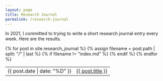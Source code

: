 ```yaml
---
layout: page
title: Research Journal
permalink: /research-journal
---
```

In 2021, I committed to trying to write a short research journal entry every week. Here are the results.
<table class="post-list">
  {% for post in site.research_journal %}
    <tr>
      {% assign filename = post.path | split: "/" | last %}
      {% if filename != "index.md" %}
        <td>{{ post.date | date: "%D" }}</td> <td><a href="{{ post.url }}">{{ post.title }}</a></td>
      {% endif %}
    </tr>
  {% endfor %}
</table>
